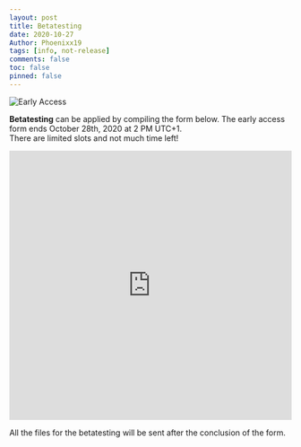 ```yaml
---
layout: post
title: Betatesting
date: 2020-10-27
Author: Phoenixx19
tags: [info, not-release]
comments: false
toc: false
pinned: false
---
```


![Early Access](https://raw.githubusercontent.com/Phoenixx19/JumpKingPlus/master/docs/images/Banner.png)

<p><strong>Betatesting</strong> can be applied by compiling the form below.
The early access form ends October 28th, 2020 at 2 PM UTC+1.<br>
There are limited slots and not much time left!</p><!-- more -->

<iframe width="100%" height= "480px" src= "https://forms.office.com/Pages/ResponsePage.aspx?id=DQSIkWdsW0yxEjajBLZtrQAAAAAAAAAAAANAAcgqL_5UMVg4OTU3Mlg0TFVGUk5LWkE4SEFDVEgzRS4u&embed=true" frameborder= "0" marginwidth= "0" marginheight= "0" style= "border: none; max-width:100%; max-height:100vh" allowfullscreen webkitallowfullscreen mozallowfullscreen msallowfullscreen> </iframe>

<p>All the files for the betatesting will be sent after the conclusion of the form.</p>
